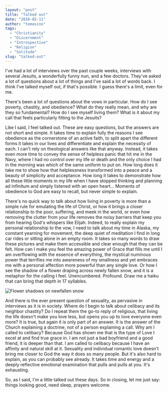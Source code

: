```yaml
---
layout: "post"
title: "Talked out"
date: "2010-02-11"
author: "tomasino"
tags:
  - "Christianity"
  - "Discernment"
  - "Introspective"
  - "Religion"
  - "Solitude"
slug: "talked-out"
---
```


I've had a lot of interviews over the past couple weeks, interviews with
several Jesuits, a wonderfully funny nun, and a few doctors. They've
asked a lot of questions about a lot of things and I've said a lot of
words back. I think I've talked myself out, if that's possible. I guess
there's a limit, even for me.

There's been a lot of questions about the vows in particular. How do I
see poverty, chastity, and obedience? What do they really mean, and why
are they so fundamental? How do I see myself living them? What is it
about my call that feels particularly fitting to the Jesuits?

Like I said, I feel talked out. These are easy questions, but the
answers are not short and simple. It takes time to explain fully the
reasons I see obedience as the cornerstone of an active faith, to split
apart the different forms it takes in our lives and differentiate and
explain the necessity of each. I can't rely on theological answers like
that anyway. Instead, it takes even more time to convey the sense of
helpless panic that hit me in the Navy, where I had no control over my
life or death and the only choice I had in the morning was which of the
same uniform to put on. How long does it take me to show how that
helplessness transformed into a peace and a beauty of simplicity and
acceptance. How long it takes to demonstrate how all these little
moments in my life when I have stopped thinking and planning ad
infinitum and simply listened with an open heart... Moments of obedience
to God are easy to recall, but never simple to explain.

There's no quick way to talk about how living in poverty is more than a
simple rule for emulating the life of Christ, or how it brings a closer
relationship to the poor, suffering, and meek in the world, or even how
removing the clutter from your life removes the noisy barriers that keep
you from hearing God's whispers like Elijah. Indeed, to really explain
my personal relationship to the vow, I need to talk about my time in
Alaska, my constant yearning for movement, the deep quiet of meditation
I find in long car rides or sitting alone in an empty room. It takes so
many words to draw these pictures and make them accessible and clear
enough that they can be felt. How can I make you feel the amazing power
of Grace that fills me until I am overflowing with the essence of
everything, the mystical numinous power that terrifies me into awareness
of my smallness and yet embraces me with a personal affection more
powerful than any single love. Or how I see the shadow of a flower
draping across newly fallen snow, and it is a metaphor for the calling I
feel. Unencumbered. Profound. Draw me a haiku that can bring that depth
in 17 syllables.

![Flower shadows on newfallen snow](//blog.tomasino.org/images/snow-flowers.jpg)

And there is the ever present question of sexuality, as pervasive in
interviews as it is in society. Where do I begin to talk about celibacy
and its neighbor chastity? Do I repeat them the go-to reply of
religious, that living the life doesn't make you love less, but opens
you up to love everyone even more? It is true, but again it is only part
of an answer. It is the answer of the Church explaining a doctrine, not
of a person explaining a call. Why am I called to celibacy? Because God
has shown me that is the type of Love I excel at and find true grace in.
I am not just a bad boyfriend and a good friend, it is deeper than that.
I am called to celibacy because I have an affinity and natural skill at
it. Sexuality and individual romantic love doesn't bring me closer to
God the way it does so many people. But it's also hard to explain, as
you can probably see already. It takes time and energy and a deeply
reflective emotional examination that pulls and pulls at you. It's
exhausting.

So, as I said, I'm a little talked out these days. So in closing, let me
just say: things looking good, need sleep, prayers welcome.

